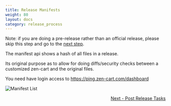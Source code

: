 ```yaml
---
title: Release Manifests
weight: 80
layout: docs
category: release_process
---
```


Note: if you are doing a pre-release rather than an official release, please skip this step and go to the [next step](#next). 

The manifest api shows a hash of all files in a release. 

Its original purpose as to allow for doing diffs/security checks between a customized zen-cart and the original files.

You need have login access to https://ping.zen-cart.com/dashboard

![ Manifest List](/images/manifest-list.png)

<div style="text-align:right;" id="next">
   <a class="btn btn-lg btn-primary mr-3 mb-4" href="/dev/release_process/post_release/">
        Next - Post Release Tasks<i class="fas fa-arrow-alt-circle-right ml-2"></i>
   </a>
</div>

